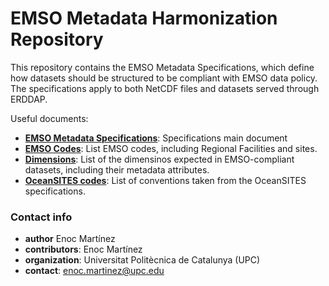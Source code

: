 # EMSO Metadata Harmonization Repository #
This repository contains the EMSO Metadata Specifications, which define how datasets should be structured to be compliant with EMSO data policy. The specifications apply to both NetCDF files and datasets served through ERDDAP.  

Useful documents:

* **[EMSO Metadata Specifications](https://github.com/emso-eric/emso-metadata-specifications/blob/main/EMSO_metadata.md)**: Specifications main document
* **[EMSO Codes](https://github.com/emso-eric/emso-metadata-specifications/blob/main/EMSO_codes.md)**: List EMSO codes, including Regional Facilities and sites.
* **[Dimensions](https://github.com/emso-eric/emso-metadata-specifications/blob/main/cimensions.md)**: List of the dimensinos expected in EMSO-compliant datasets, including their metadata attributes. 
* **[OceanSITES codes](https://github.com/emso-eric/emso-metadata-specifications/blob/main/OceanSites_codes.md)**: List of conventions taken from the OceanSITES specifications. 
 

### Contact info ###
* **author** Enoc Martínez  
* **contributors**: Enoc Martínez 
* **organization**: Universitat Politècnica de Catalunya (UPC)
* **contact**: enoc.martinez@upc.edu